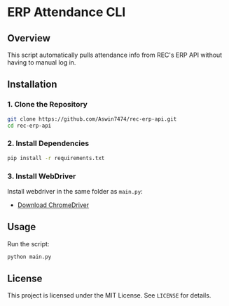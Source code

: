 # ERP Attendance CLI

## Overview
This script automatically pulls attendance info from REC's ERP API without having to manual log in.

## Installation

### 1. Clone the Repository
```sh
git clone https://github.com/Aswin7474/rec-erp-api.git
cd rec-erp-api
```

### 2. Install Dependencies
```sh
pip install -r requirements.txt
```

### 3. Install WebDriver
Install webdriver in the same folder as `main.py`:
- [Download ChromeDriver](https://chromedriver.chromium.org/downloads)

## Usage
Run the script:
```sh
python main.py
```

## License
This project is licensed under the MIT License. See `LICENSE` for details.
